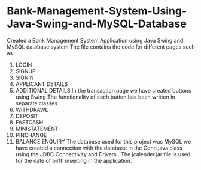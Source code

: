 # Bank-Management-System-Using-Java-Swing-and-MySQL-Database


Created a Bank Management System Application using Java Swing and MySQL database system 
The file contains the code for different pages such as 
1. LOGIN 
2. SIGNUP 
3. SIGNIN 
4. APPLICANT DETAILS
5. ADDITIONAL DETAILS 
In the transaction page we have created buttons using Swing 
The functionality of each button has been written in separate classes 
1. WITHDRAWL 
2. DEPOSIT 
3. FASTCASH 
4. MINISTATEMENT 
5. PINCHANGE 
6. BALANCE ENQUIRY
The database used for this project was MySQL 
we have created a connection with the database in the Conn.java class using the JDBC Connectivity and Drivers .
The jcalender.jar file is used for the date of birth inserting in the application.
